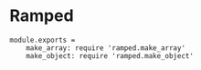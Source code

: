 # Ramped

	module.exports =
		make_array: require 'ramped.make_array'
		make_object: require 'ramped.make_object'
